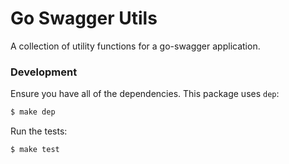 # Go Swagger Utils
A collection of utility functions for a go-swagger application.

### Development
Ensure you have all of the dependencies. This package uses `dep`:
```bash
$ make dep
```

Run the tests:
```bash
$ make test
```
